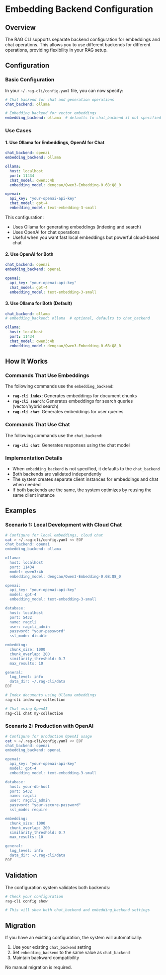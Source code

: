 # Embedding Backend Configuration

## Overview

The RAG CLI supports separate backend configuration for embeddings and chat operations. This allows you to use different backends for different operations, providing flexibility in your RAG setup.

## Configuration

### Basic Configuration

In your `~/.rag-cli/config.yaml` file, you can now specify:

```yaml
# Chat backend for chat and generation operations
chat_backend: ollama

# Embedding backend for vector embeddings
embedding_backend: ollama  # defaults to chat_backend if not specified
```

### Use Cases

#### 1. Use Ollama for Embeddings, OpenAI for Chat

```yaml
chat_backend: openai
embedding_backend: ollama

ollama:
  host: localhost
  port: 11434
  chat_model: qwen3:4b
  embedding_model: dengcao/Qwen3-Embedding-0.6B:Q8_0

openai:
  api_key: "your-openai-api-key"
  chat_model: gpt-4
  embedding_model: text-embedding-3-small
```

This configuration:
- Uses Ollama for generating embeddings (indexing and search)
- Uses OpenAI for chat operations
- Useful when you want fast local embeddings but powerful cloud-based chat

#### 2. Use OpenAI for Both

```yaml
chat_backend: openai
embedding_backend: openai

openai:
  api_key: "your-openai-api-key"
  chat_model: gpt-4
  embedding_model: text-embedding-3-small
```

#### 3. Use Ollama for Both (Default)

```yaml
chat_backend: ollama
# embedding_backend: ollama  # optional, defaults to chat_backend

ollama:
  host: localhost
  port: 11434
  chat_model: qwen3:4b
  embedding_model: dengcao/Qwen3-Embedding-0.6B:Q8_0
```

## How It Works

### Commands That Use Embeddings

The following commands use the `embedding_backend`:

- **`rag-cli index`**: Generates embeddings for document chunks
- **`rag-cli search`**: Generates embeddings for search queries (vector/hybrid search)
- **`rag-cli chat`**: Generates embeddings for user queries

### Commands That Use Chat

The following commands use the `chat_backend`:

- **`rag-cli chat`**: Generates responses using the chat model

### Implementation Details

- When `embedding_backend` is not specified, it defaults to the `chat_backend`
- Both backends are validated independently
- The system creates separate client instances for embeddings and chat when needed
- If both backends are the same, the system optimizes by reusing the same client instance

## Examples

### Scenario 1: Local Development with Cloud Chat

```bash
# Configure for local embeddings, cloud chat
cat > ~/.rag-cli/config.yaml << EOF
chat_backend: openai
embedding_backend: ollama

ollama:
  host: localhost
  port: 11434
  model: qwen3:4b
  embedding_model: dengcao/Qwen3-Embedding-0.6B:Q8_0

openai:
  api_key: "your-openai-api-key"
  model: gpt-4
  embedding_model: text-embedding-3-small

database:
  host: localhost
  port: 5432
  name: ragcli
  user: ragcli_admin
  password: "your-password"
  ssl_mode: disable

embedding:
  chunk_size: 1000
  chunk_overlap: 200
  similarity_threshold: 0.7
  max_results: 10

general:
  log_level: info
  data_dir: ~/.rag-cli/data
EOF

# Index documents using Ollama embeddings
rag-cli index my-collection

# Chat using OpenAI
rag-cli chat my-collection
```

### Scenario 2: Production with OpenAI

```bash
# Configure for production OpenAI usage
cat > ~/.rag-cli/config.yaml << EOF
chat_backend: openai
embedding_backend: openai

openai:
  api_key: "your-openai-api-key"
  model: gpt-4
  embedding_model: text-embedding-3-small

database:
  host: your-db-host
  port: 5432
  name: ragcli
  user: ragcli_admin
  password: "your-secure-password"
  ssl_mode: require

embedding:
  chunk_size: 1000
  chunk_overlap: 200
  similarity_threshold: 0.7
  max_results: 10

general:
  log_level: info
  data_dir: ~/.rag-cli/data
EOF
```

## Validation

The configuration system validates both backends:

```bash
# Check your configuration
rag-cli config show

# This will show both chat_backend and embedding_backend settings
```

## Migration

If you have an existing configuration, the system will automatically:

1. Use your existing `chat_backend` setting
2. Set `embedding_backend` to the same value as `chat_backend`
3. Maintain backward compatibility

No manual migration is required. 